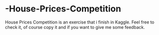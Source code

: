 # -House-Prices-Competition
 House Prices Competition is an exercise that i finish in Kaggle. 
Feel free to check it, of course copy it and if you want to give me some feedback.
